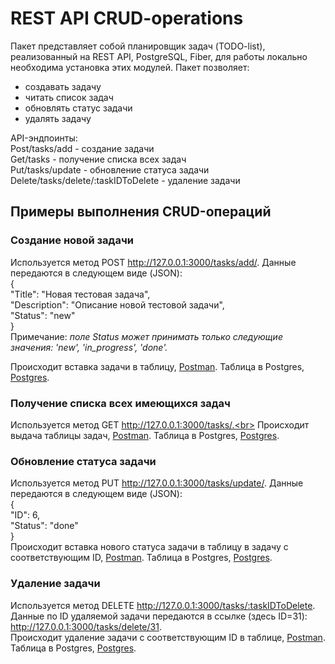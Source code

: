# REST API CRUD-operations

Пакет представляет собой планировщик задач (TODO-list), реализованный на REST API, PostgreSQL, Fiber, для работы локально необходима установка этих модулей. Пакет позволяет:
- создавать задачу
- читать список задач
- обновлять статус задачи
- удалять задачу

API-эндпоинты:<br>
Post/tasks/add - создание задачи<br>
Get/tasks - получение списка всех задач<br>
Put/tasks/update - обновление статуса задачи<br>
Delete/tasks/delete/:taskIDToDelete - удаление задачи<br>

## Примеры выполнения CRUD-операций
### Создание новой задачи
Используется метод POST http://127.0.0.1:3000/tasks/add/. Данные передаются в следующем виде (JSON): <br>
{  
"Title": "Новая тестовая задача",  
"Description": "Описание новой тестовой задачи",  
"Status": "new"  
}  
Примечание: _поле Status может принимать только следующие значения: 'new', 'in_progress', 'done'._

Происходит вставка задачи в таблицу,
[Postman](img/img_3.jpg).
Таблица в Postgres,
[Postgres](img/img_4.jpg).

### Получение списка всех имеющихся задач
Используется метод GET http://127.0.0.1:3000/tasks/.<br>
Происходит выдача таблицы задач,
[Postman](img/img_1.jpg).
Таблица в Postgres,
[Postgres](img/img_2.jpg).

### Обновление статуса задачи
Используется метод PUT http://127.0.0.1:3000/tasks/update/. Данные передаются в следующем виде (JSON): <br>
{  
"ID": 6,  
"Status": "done"  
}  
Происходит вставка нового статуса задачи в таблицу в задачу с соответствующим ID,
[Postman](img/img_5.jpg).
Таблица в Postgres,
[Postgres](img/img_6.jpg).

### Удаление задачи
Используется метод DELETE http://127.0.0.1:3000/tasks/:taskIDToDelete. Данные по ID удаляемой задачи передаются в ссылке (здесь ID=31): http://127.0.0.1:3000/tasks/delete/31.  
Происходит удаление задачи с соответствующим ID в таблице,
[Postman](img/img_7.jpg).
Таблица в Postgres,
[Postgres](img/img_8.jpg).




